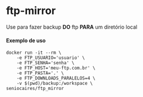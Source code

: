 # ftp-mirror

Use para fazer backup **DO** ftp **PARA** um diretório local


#### Exemplo de uso

```
docker run -it --rm \
    -e FTP_USUARIO='usuario' \
    -e FTP_SENHA='senha' \
    -e FTP_HOST='meu-ftp.com.br' \
    -e FTP_PASTA='.' \
    -e FTP_DOWNLOADS_PARALELOS=4 \
    -v $(pwd)/backup:/workspace \
seniocaires/ftp_mirror
```
